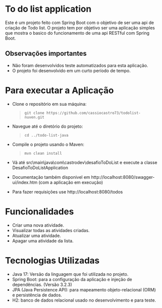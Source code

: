 # To do list application

Este é um projeto feito com Spring Boot com o objetivo de ser uma api de criação de Todo list. 
O projeto tem por objetivo ser uma aplicação simples que mostra o basico do funcionamento de uma api RESTful com Spring Boot.



## Observações importantes
- Não foram desenvolvidos teste automatizados para esta aplicação.
- O projeto foi desenvolvido em um curto período de tempo.

# Para executar a Aplicação

- Clone o repositório em sua máquina: 
  > `git clone https://github.com/cassiocastro73/todolist-nuven.git`

- Navegue até o diretório do projeto:
  > `cd ../todo-list-java`

- Compile o projeto usando o Maven:
  > `mvn clean install`
  
- Vá até src\main\java\com\castrodev\desafioToDoList e execute a classe DesafioToDoListApplication
  
- Documentação também disponivel em http://localhost:8080/swagger-ui/index.htm (com a aplicação em execução)
  
- Para fazer requisições use http://localhost:8080/todos


# Funcionalidades
- Criar uma nova atividade.
- Visualizar todas as atividades criadas.
- Atualizar uma atividade.
- Apagar uma atividade da lista. 

# Tecnologias Utilizadas
- Java 17: Versão da linguagem que foi utilizada no projeto.
- Spring Boot: para a configuração da aplicação e injeção de dependências. (Versão 3.2.3)
- JPA (Java Persistence API): para mapeamento objeto-relacional (ORM) e persistência de dados.
- H2: banco de dados relacional usado no desenvolvimento e para teste.
